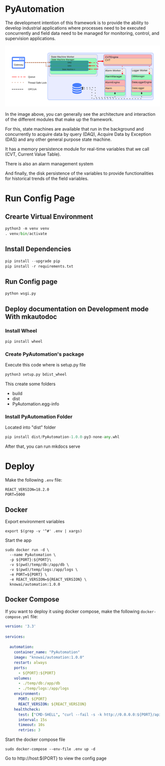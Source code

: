 # PyAutomation

The development intention of this framework is to provide the ability to develop industrial applications where processes need to be executed concurrently and field data need to be managed for monitoring, control, and supervision applications.



![Core](docs/img/PyAutomationCore.svg)

In the image above, you can generally see the architecture and interaction of the different modules that make up the framework.

For this, state machines are available that run in the background and concurrently to acquire data by query (DAQ), Acquire Data by Exception (DAS) and any other general purpose state machine.

It has a memory persistence module for real-time variables that we call (CVT, Current Value Table).

There is also an alarm management system

And finally, the disk persistence of the variables to provide functionalities for historical trends of the field variables.


# Run Config Page

## Crearte Virtual Environment

```python
python3 -m venv venv
. venv/bin/activate
```
## Install Dependencies

```python
pip install --upgrade pip
pip install -r requirements.txt
```

## Run Config page

```python
python wsgi.py
```

## Deploy documentation on Development mode With mkautodoc

### Install Wheel

```python
pip install wheel
```

### Create PyAutomation's package

Execute this code where is setup.py file

```python
python3 setup.py bdist_wheel
```

This create some folders

- build
- dist
- PyAutomation.egg-info

### Install PyAutomation Folder

Located into "dist" folder

```python
pip install dist/PyAutomation-1.0.0-py3-none-any.whl
```

After that, you can run mkdocs serve



# Deploy

Make the following `.env` file:

```
REACT_VERSION=18.2.0
PORT=5000
```

## Docker

Export environment variables

```
export $(grep -v '^#' .env | xargs)
```

Start the app

```
sudo docker run -d \
  --name PyAutomation \
  -p ${PORT}:${PORT}\
  -v $(pwd)/temp/db:/app/db \
  -v $(pwd)/temp/logs:/app/logs \
  -e PORT=${PORT} \
  -e REACT_VERSION=${REACT_VERSION} \
  knowai/automation:1.0.0
```

## Docker Compose

If you want to deploy it using docker compose, make the following `docker-compose.yml` file:

```YaMl
version: '3.3'

services:

  automation:
    container_name: "PyAutomation"
    image: "knowai/automation:1.0.0"
    restart: always
    ports:
      - ${PORT}:${PORT}
    volumes:
      - ./temp/db:/app/db
      - ./temp/logs:/app/logs
    environment:
      PORT: ${PORT}
      REACT_VERSION: ${REACT_VERSION}
    healthcheck:
      test: ["CMD-SHELL", "curl --fail -s -k http://0.0.0.0:${PORT}/api/healthcheck/ || curl --fail -s -k https://0.0.0.0:${PORT}/api/healthcheck/ || exit 1"]
      interval: 15s
      timeout: 10s
      retries: 3

```

Start the docker compose file

```
sudo docker-compose --env-file .env up -d
```


Go to http://host:${PORT} to view the config page